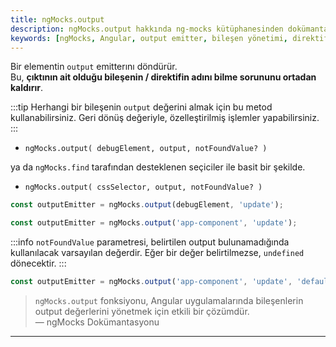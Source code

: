 ```yaml
---
title: ngMocks.output
description: ngMocks.output hakkında ng-mocks kütüphanesinden dokümantasyon. Bu fonksiyon, bir elementin output emitter'ını döndürerek bileşen ve direktiflerin daha kolay yönetilmesini sağlar.
keywords: [ngMocks, Angular, output emitter, bileşen yönetimi, direktif]
---
```


Bir elementin `output` emitterını döndürür.  
Bu, **çıktının ait olduğu bileşenin / direktifin adını bilme sorununu ortadan kaldırır**.

:::tip
Herhangi bir bileşenin `output` değerini almak için bu metod kullanabilirsiniz. Geri dönüş değeriyle, özelleştirilmiş işlemler yapabilirsiniz.
:::

- `ngMocks.output( debugElement, output, notFoundValue? )`

ya da `ngMocks.find` tarafından desteklenen seçiciler ile basit bir şekilde.

- `ngMocks.output( cssSelector, output, notFoundValue? )`

```ts
const outputEmitter = ngMocks.output(debugElement, 'update');
```
```ts
const outputEmitter = ngMocks.output('app-component', 'update');
```

:::info
`notFoundValue` parametresi, belirtilen output bulunamadığında kullanılacak varsayılan değerdir. Eğer bir değer belirtilmezse, `undefined` dönecektir.
:::

```ts
const outputEmitter = ngMocks.output('app-component', 'update', 'default');
```

> `ngMocks.output` fonksiyonu, Angular uygulamalarında bileşenlerin output değerlerini yönetmek için etkili bir çözümdür.  
> — ngMocks Dokümantasyonu

---